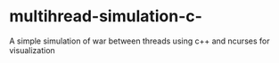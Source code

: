 # multihread-simulation-c-
A simple simulation of war between threads using c++ and ncurses for visualization

